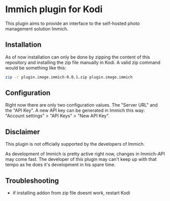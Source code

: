 # Immich plugin for Kodi

This plugin aims to provide an interface to the self-hosted photo management solution Immich.

## Installation

As of now installation can only be done by zipping the content of this repository and installing the zip file manually in Kodi.
A valid zip command would be something like this:
```sh
zip -r plugin.image.immich-0.0.1.zip plugin.image.immich
```

## Configuration

Right now there are only two configuration values. The "Server URL" and the "API Key".
A new API key can be generated in Immich this way: "Account settings" > "API Keys" > "New API Key".

## Disclaimer

This plugin is not officially supported by the developers of Immich.

As development of Immich is pretty active right now, changes in Immich-API may come fast.
The developer of this plugin may can't keep up with that tempo as he does it's development in his spare time.

## Troubleshooting

- if installing addon from zip file doesnt work, restart Kodi
